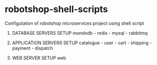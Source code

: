 # robotshop-shell-scripts
Configutation of robotshop microservices project using shell script

1) DATABASE SERVERS SETUP
mondodb - redis - mysql - rabbitmq

2) APPLICATION SERVERS SETUP
catalogue - user - cart - shipping - payment - dispatch

3) WEB SERVER SETUP
web